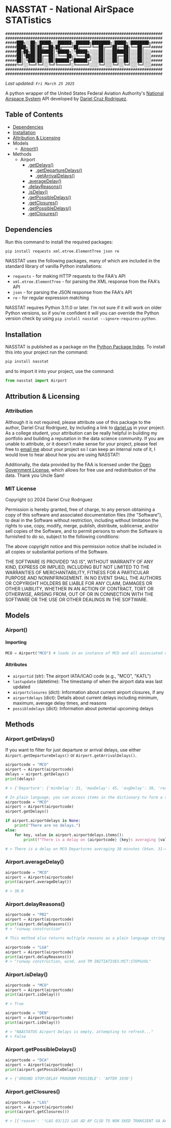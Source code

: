 # NASSTAT - National AirSpace STATistics
```
#####################################################################
#####################################################################
#####███╗░░██╗░█████╗░░██████╗░██████╗████████╗░█████╗░████████╗#####
#####████╗░██║██╔══██╗██╔════╝██╔════╝╚══██╔══╝██╔══██╗╚══██╔══╝#####
#####██╔██╗██║███████║╚█████╗░╚█████╗░░░░██║░░░███████║░░░██║░░░#####
#####██║╚████║██╔══██║░╚═══██╗░╚═══██╗░░░██║░░░██╔══██║░░░██║░░░#####
#####██║░╚███║██║░░██║██████╔╝██████╔╝░░░██║░░░██║░░██║░░░██║░░░#####
#####╚═╝░░╚══╝╚═╝░░╚═╝╚═════╝░╚═════╝░░░░╚═╝░░░╚═╝░░╚═╝░░░╚═╝░░░#####
#####################################################################
#####################################################################
```
*Last updated: `Fri March 25 2025`*

A python wrapper of the United States Federal Aviation Authority's [National Airspace System](https://nasstatus.faa.gov/) API developed by [Dariel Cruz Rodriguez](dariel.us).

## Table of Contents
- [Dependencies](##Dependencies)
- [Installation](##Installation)
- [Attribution & Licensing](##Attributon)
- Models
  - [Airport()](###Airport)
- Methods
  - Airport
    - [.getDelays()](###getDelays)
      - [.getDepartureDelays()](###getDelays)
      - [.getArrivalDelays()](###getDelays)
    - [.averageDelay()](###averageDelay)
    - [.delayReasons()](###delayReasons)
    - [.isDelay()](###isDelay)
    - [.getPossibleDelays()](###getPossibleDelays)
    - [.getClosures()](###getClosures)
    - [.getPossibleDelays()](###getPossibleDelays)
    - [.getClosures()](###getClosures)
## Dependencies
Run this command to install the required packages:
```bash
pip install requests xml.etree.ElementTree json re
```

NASSTAT uses the following packages, many of which are included in the standard library of vanilla Python installations:
- `requests` - for making HTTP requests to the FAA's API
- `xml.etree.ElementTree` - for parsing the XML response from the FAA's API
- `json` - for parsing the JSON response from the FAA's API
- `re` - for regular expression matching

NASSTAT requires Python 3.11.0 or later. I'm not sure if it will work on older Python versions, so if you're confident it will you can override the Python version check by using `pip install nasstat --ignore-requires-python`.

## Installation
NASSTAT is published as a package on the [Python Package Index](https://pypi.org/project/nasstat/). To install this into your project run the command:

```bash
pip install nasstat
```
and to import it into your project, use the command:

```python
from nasstat import Airport
```

## Attribution & Licensing
### Attribution
Although it is not required, please attribute use of this package to the author, Dariel Cruz Rodriguez, by including a link to [dariel.us](https://dariel.us) in your project. As a college student, your attribution can be really helpful in building my portfolio and building a reputation in the data science community. If you are unable to attribute, or it doesn't make sense for your project, please feel free to [email me](mailto:hello@dariel.us) about your project so I can keep an internal note of it, I would love to hear about how you are using NASSTAT!

Additionally, the data provided by the FAA is licensed under the [Open Government License](https://www.data.gov/open-government-licensing/), which allows for free use and redistribution of the data. Thank you Uncle Sam!

### MIT License

Copyright (c) 2024 Dariel Cruz Rodriguez

Permission is hereby granted, free of charge, to any person obtaining a copy
of this software and associated documentation files (the "Software"), to deal
in the Software without restriction, including without limitation the rights
to use, copy, modify, merge, publish, distribute, sublicense, and/or sell
copies of the Software, and to permit persons to whom the Software is
furnished to do so, subject to the following conditions:

The above copyright notice and this permission notice shall be included in all
copies or substantial portions of the Software.

THE SOFTWARE IS PROVIDED "AS IS", WITHOUT WARRANTY OF ANY KIND, EXPRESS OR
IMPLIED, INCLUDING BUT NOT LIMITED TO THE WARRANTIES OF MERCHANTABILITY,
FITNESS FOR A PARTICULAR PURPOSE AND NONINFRINGEMENT. IN NO EVENT SHALL THE
AUTHORS OR COPYRIGHT HOLDERS BE LIABLE FOR ANY CLAIM, DAMAGES OR OTHER
LIABILITY, WHETHER IN AN ACTION OF CONTRACT, TORT OR OTHERWISE, ARISING FROM,
OUT OF OR IN CONNECTION WITH THE SOFTWARE OR THE USE OR OTHER DEALINGS IN THE
SOFTWARE.

## Models
### Airport()
#### Importing
```python
MCO = Airport("MCO") # loads in an instance of MCO and all associated data with it
```
#### Attributes
- `airportid` (str): The airport IATA/ICAO code (e.g., "MCO", "KATL")
- `lastupdate` (datetime): The timestamp of when the airport data was last updated
- `airportclosures` (dict): Information about current airport closures, if any
- `airportdelays` (dict): Details about current delays including minimum, maximum, average delay times, and reasons
- `possibledelays` (dict): Information about potential upcoming delays

## Methods
### Airport.getDelays()
If you want to filter for just departure or arrival delays, use either `Airport.getDepartureDelays()` or `Airport.getArrivalDelays()`.

```python
airportcode = "MCO"
airport = Airport(airportcode)
delays = airport.getDelays()
print(delays)

# > {'Departure': {'minDelay': 31, 'maxDelay': 45, 'avgDelay': 38, 'reason': 'TM INITIATIVES:MIT:STOP&VOL'}}
```

```python
# In plain language, you can access items in the dictionary to form a string.
airportcode = "MCO"
airport = Airport(airportcode)
airport.getDelays()

if airport.airportdelays is None:
    print("There are no delays.")
else:
    for key, value in airport.airportdelays.items():
        print(f"There is a delay on {airportcode} {key}s averaging {value['avgDelay']} minutes (btwn. {value['minDelay']}-{value['maxDelay']} min) due to {value['reason']}.")

# > There is a delay on MCO Departures averaging 38 minutes (btwn. 31-45 min) due to TM INITIATIVES:MIT:STOP&VOL.
```

### Airport.averageDelay()
```python
airportcode = "MCO"
airport = Airport(airportcode)
print(airport.averageDelay())

# > 38.0
```

### Airport.delayReasons()
```python
airportcode = "PBI"
airport = Airport(airportcode)
print(airport.delayReasons())
# > "runway construction"
```

```python
# This method also returns multiple reasons as a plain language string (adding 'and' at the end of the list for the last reason)

airportcode = "LGA"
airport = Airport(airportcode)
print(airport.delayReasons())
# > "runway construction, wind, and TM INITIATIVES:MIT:STOP&VOL"
```
### Airport.isDelay()
```python
airportcode = "MCO"
airport = Airport(airportcode)
print(airport.isDelay())

# > True
```
```python
airportcode = "DEN"
airport = Airport(airportcode)
print(airport.isDelay())

# > "NAASTATUS Airport Delays is empty, attempting to refresh..."
# > False
```

### Airport.getPossibleDelays()
```python
airportcode = "DCA"
airport = Airport(airportcode)
print(airport.getPossibleDelays())

# > {'GROUND STOP/DELAY PROGRAM POSSIBLE': 'AFTER 1930'}
```
### Airport.getClosures()
```python
airportcode = "LAS"
airport = Airport(airportcode)
print(airport.getClosures())

# > [{'reason': '!LAS 03/121 LAS AD AP CLSD TO NON SKED TRANSIENT GA ACFT EXC 24HR PPR 702-261-7775 2503171851-2506252300', 'start': 'Mar 17 at 18:51 UTC.', 'reopen': 'Jun 25 at 23:00 UTC.'}]
```
